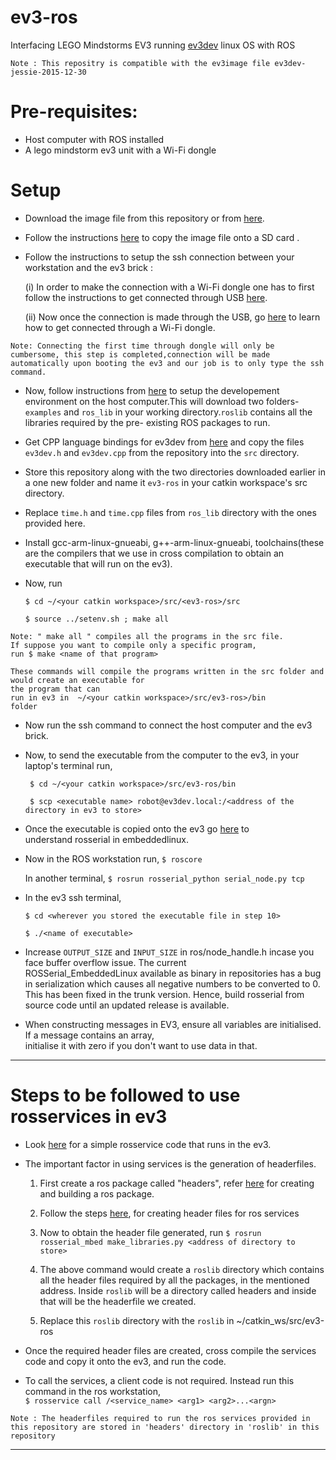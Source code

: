 ev3-ros
=======

Interfacing LEGO Mindstorms EV3 running [ev3dev](https://github.com/ev3dev/ev3dev) linux OS with ROS  

```
Note : This repositry is compatible with the ev3image file ev3dev-jessie-2015-12-30

```


Pre-requisites:
===============
+ Host computer with ROS installed
+ A lego mindstorm ev3 unit with a Wi-Fi dongle

Setup
=====
+ Download the image file from this repository or from [here](https://github.com/ev3dev/ev3dev/releases).

+ Follow the instructions [here](http://www.ev3dev.org/docs/getting-started/) to copy the image file onto a SD card .

+ Follow the instructions to setup the ssh connection between your workstation and the ev3 brick :

	(i) In order to make the connection with a Wi-Fi dongle one has to first follow the instructions to get connected through USB [here]( 
		http://www.ev3dev.org/docs/tutorials/connecting-to-the-internet-via-usb/).

	(ii) Now once the connection is made through the USB, go [here](http://www.ev3dev.org/docs/tutorials/setting-up-wifi-using-the-command-line/) to learn how to get connected through a Wi-Fi dongle.

```
Note: Connecting the first time through dongle will only be cumbersome, this step is completed,connection will be made automatically upon booting the ev3 and our job is to only type the ssh command. 
```

+ Now, follow instructions from [here](http://wiki.ros.org/rosserial_embeddedlinux/GenericInstall) 
   to setup the developement environment on the host computer.This will download two folders- `examples` and `ros_lib` in your working directory.`roslib` contains all the libraries required by the pre- existing ROS packages
   to run. 

+ Get CPP language bindings for ev3dev from [here](https://github.com/ev3dev/ev3dev-lang)
   and copy the files `ev3dev.h` and `ev3dev.cpp` from the repository into the `src` directory.

+ Store this repository along with the two directories downloaded earlier in a one new folder and name it `ev3-ros` in your catkin workspace's src directory.

+ Replace `time.h` and `time.cpp` files from `ros_lib` directory with the ones provided here.

+ Install gcc-arm-linux-gnueabi, g++-arm-linux-gnueabi, toolchains(these are the compilers that we use in 
   cross compilation to obtain an executable that will run on the ev3).

+ Now, run

  `$ cd ~/<your catkin workspace>/src/<ev3-ros>/src`

  `$ source ../setenv.sh ; make all`

```
Note: " make all " compiles all the programs in the src file.
If suppose you want to compile only a specific program, 
run $ make <name of that program> 

These commands will compile the programs written in the src folder and would create an executable for 
the program that can
run in ev3 in  ~/<your catkin workspace>/src/ev3-ros>/bin 
folder   
```

+ Now run the ssh command to connect the host computer and the ev3 brick.

+ Now, to send the executable from the computer to the ev3, in your laptop's terminal run,

   ` $ cd ~/<your catkin workspace>/src/ev3-ros/bin`

   ` $ scp <executable name> robot@ev3dev.local:/<address of the directory in ev3 to store>`

+ Once the executable is copied onto the ev3 go [here](http://wiki.ros.org/rosserial_embeddedlinux/Tutorials) to   
    understand rosserial in embeddedlinux.

+ Now in the ROS workstation run, 
	`$ roscore `

	In another terminal, 
	`$ rosrun rosserial_python serial_node.py tcp`

+ In the ev3 ssh terminal, 

	`$ cd <wherever you stored the executable file in step 10>`

	`$ ./<name of executable>`

+ Increase `OUTPUT_SIZE` and `INPUT_SIZE` in ros/node_handle.h incase you face buffer overflow issue. The current  
    ROSSerial_EmbeddedLinux available as binary in repositories has a bug in serialization which causes all negative numbers to be converted to 0. This has been fixed in the trunk version. Hence, build rosserial from source code until an updated release is available.
 
+ When constructing messages in EV3, ensure all variables are initialised. If a message contains an array,  
    initialise it with zero if you don't want to use data in that.



---

Steps to be followed to use rosservices in ev3 
===


+ Look [here](http://wiki.ros.org/rosserial_embeddedlinux/Tutorials/Example%20service) for a simple rosservice code that runs in the ev3. 

+ The important factor in using services is the generation of headerfiles.
 
	1. First create a ros package called "headers", refer [here](http://wiki.ros.org/ROS/Tutorials/CreatingPackage) for creating and building a ros package.

	2. Follow the steps [here](http://wiki.ros.org/ROS/Tutorials/CreatingMsgAndSrv), for creating header files for ros services 

	3. Now to obtain the header file generated, run `$ rosrun rosserial_mbed make_libraries.py <address of directory to  store> `

	4. The above command would create a `roslib` directory which contains all the header files required by all the packages, in the mentioned address. Inside `roslib` will be a directory called headers and inside that will be the headerfile we created. 

	5. Replace this `roslib` directory with the `roslib` in ~/catkin_ws/src/ev3-ros

+ Once the required header files are created, cross compile the services code and copy it onto the ev3, and run the  code. 

+ To call the services, a client code is not required. Instead run this command in the ros workstation,  
	`$ rosservice call /<service_name> <arg1> <arg2>...<argn>`

`Note : The headerfiles required to run the ros services provided in this repository are stored in 'headers' directory in 'roslib' in this repository`

---

